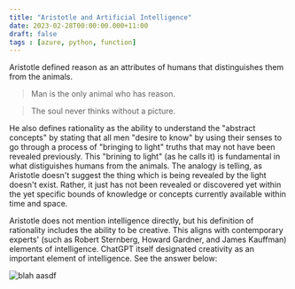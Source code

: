 ```yaml
---
title: "Aristotle and Artificial Intelligence"
date: 2023-02-28T00:00:00.000+11:00
draft: false
tags : [azure, python, function]
---
```


Aristotle defined reason as an attributes of humans that distinguishes them from
the animals.

> Man is the only animal who has reason.

> The soul never thinks without a picture.

He also defines rationality as the ability to understand the "abstract concepts"
by stating that all men "desire to know" by using their senses to go through a
process of "bringing to light" truths that may not have been revealed
previously. This "brining to light" (as he calls it) is fundamental in what
distiguishes humans from the animals. The analogy is telling, as Aristotle doesn't
suggest the thing which is being revealed by the light doesn't exist. Rather, it
just has not been revealed or discovered yet within the yet specific bounds of
knowledge or concepts currently available within time and space.

Aristotle does not mention intelligence directly, but his definition of
rationality includes the ability to be creative. This aligns with contemporary
experts' (such as Robert Sternberg, Howard Gardner, and James Kauffman) elements
of intelligence. ChatGPT itself designated creativity as an important element of
intelligence. See the answer below:

![blah
aasdf
](/images/chat-gpt-intelligence.png)